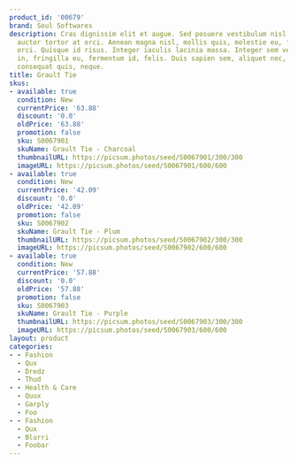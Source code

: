 ```yaml
---
product_id: '00679'
brand: Soul Softwares
description: Cras dignissim elit et augue. Sed posuere vestibulum nisl. Vestibulum
  auctor tortor at orci. Aenean magna nisl, mollis quis, molestie eu, feugiat in,
  orci. Quisque id risus. Integer iaculis lacinia massa. Integer sem velit, pharetra
  in, fringilla eu, fermentum id, felis. Duis sapien sem, aliquet nec, commodo eget,
  consequat quis, neque.
title: Grault Tie
skus:
- available: true
  condition: New
  currentPrice: '63.88'
  discount: '0.0'
  oldPrice: '63.88'
  promotion: false
  sku: S0067901
  skuName: Grault Tie - Charcoal
  thumbnailURL: https://picsum.photos/seed/S0067901/300/300
  imageURL: https://picsum.photos/seed/S0067901/600/600
- available: true
  condition: New
  currentPrice: '42.09'
  discount: '0.0'
  oldPrice: '42.09'
  promotion: false
  sku: S0067902
  skuName: Grault Tie - Plum
  thumbnailURL: https://picsum.photos/seed/S0067902/300/300
  imageURL: https://picsum.photos/seed/S0067902/600/600
- available: true
  condition: New
  currentPrice: '57.88'
  discount: '0.0'
  oldPrice: '57.88'
  promotion: false
  sku: S0067903
  skuName: Grault Tie - Purple
  thumbnailURL: https://picsum.photos/seed/S0067903/300/300
  imageURL: https://picsum.photos/seed/S0067903/600/600
layout: product
categories:
- - Fashion
  - Qux
  - Dredz
  - Thud
- - Health & Care
  - Quux
  - Garply
  - Foo
- - Fashion
  - Qux
  - Blurri
  - Foobar
---
```

